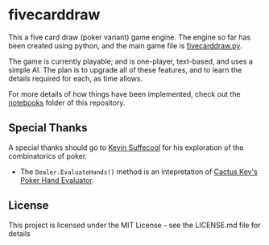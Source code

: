 # fivecarddraw

This a five card draw (poker variant) game engine. The engine so far has been created using python, and the main game file is [fivecarddraw.py](fivecarddraw.py).

The game is currently playable; and is one-player, text-based, and uses a simple AI. The plan is to upgrade all of these features, and to learn the details required for each, as time allows.

For more details of how things have been implemented, check out the [notebooks](notebooks) folder of this repository.

## Special Thanks

A special thanks should go to [Kevin Suffecool](https://suffe.cool/) for his exploration of the combinatorics of poker.

* The ```Dealer.EvaluateHands()``` method is an intepretation of [Cactus Kev's Poker Hand Evaluator](http://suffe.cool/poker/evaluator.html).

## License

This project is licensed under the MIT License - see the LICENSE.md file for details